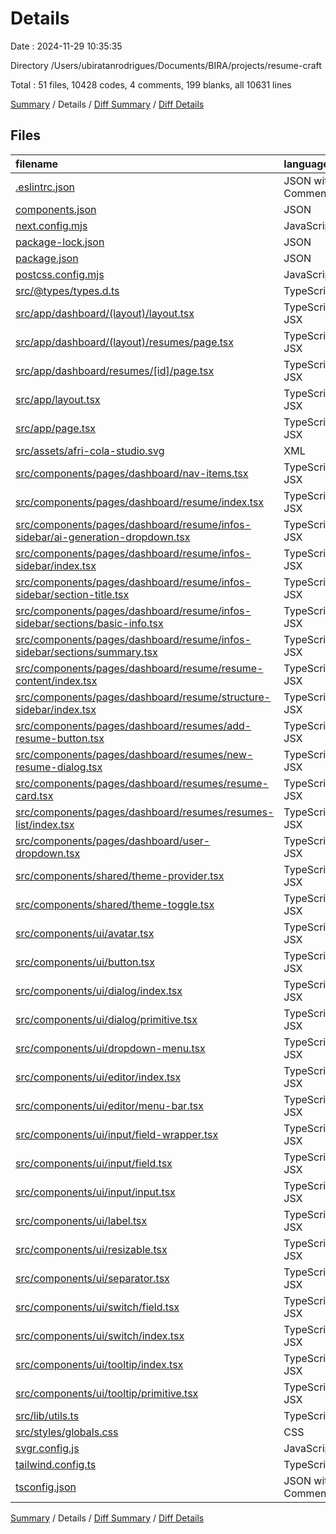 # Details

Date : 2024-11-29 10:35:35

Directory /Users/ubiratanrodrigues/Documents/BIRA/projects/resume-craft

Total : 51 files,  10428 codes, 4 comments, 199 blanks, all 10631 lines

[Summary](results.md) / Details / [Diff Summary](diff.md) / [Diff Details](diff-details.md)

## Files
| filename | language | code | comment | blank | total |
| :--- | :--- | ---: | ---: | ---: | ---: |
| [.eslintrc.json](/.eslintrc.json) | JSON with Comments | 6 | 0 | 1 | 7 |
| [components.json](/components.json) | JSON | 21 | 0 | 0 | 21 |
| [next.config.mjs](/next.config.mjs) | JavaScript | 24 | 2 | 6 | 32 |
| [package-lock.json](/package-lock.json) | JSON | 8,817 | 0 | 1 | 8,818 |
| [package.json](/package.json) | JSON | 48 | 0 | 1 | 49 |
| [postcss.config.mjs](/postcss.config.mjs) | JavaScript | 6 | 1 | 2 | 9 |
| [src/@types/types.d.ts](/src/@types/types.d.ts) | TypeScript | 19 | 1 | 3 | 23 |
| [src/app/dashboard/(layout)/layout.tsx](/src/app/dashboard/(layout)/layout.tsx) | TypeScript JSX | 27 | 0 | 5 | 32 |
| [src/app/dashboard/(layout)/resumes/page.tsx](/src/app/dashboard/(layout)/resumes/page.tsx) | TypeScript JSX | 9 | 0 | 2 | 11 |
| [src/app/dashboard/resumes/[id]/page.tsx](/src/app/dashboard/resumes/%5Bid%5D/page.tsx) | TypeScript JSX | 4 | 0 | 2 | 6 |
| [src/app/layout.tsx](/src/app/layout.tsx) | TypeScript JSX | 48 | 0 | 5 | 53 |
| [src/app/page.tsx](/src/app/page.tsx) | TypeScript JSX | 7 | 0 | 1 | 8 |
| [src/assets/afri-cola-studio.svg](/src/assets/afri-cola-studio.svg) | XML | 2 | 0 | 0 | 2 |
| [src/components/pages/dashboard/nav-items.tsx](/src/components/pages/dashboard/nav-items.tsx) | TypeScript JSX | 42 | 0 | 3 | 45 |
| [src/components/pages/dashboard/resume/index.tsx](/src/components/pages/dashboard/resume/index.tsx) | TypeScript JSX | 48 | 0 | 6 | 54 |
| [src/components/pages/dashboard/resume/infos-sidebar/ai-generation-dropdown.tsx](/src/components/pages/dashboard/resume/infos-sidebar/ai-generation-dropdown.tsx) | TypeScript JSX | 10 | 0 | 2 | 12 |
| [src/components/pages/dashboard/resume/infos-sidebar/index.tsx](/src/components/pages/dashboard/resume/infos-sidebar/index.tsx) | TypeScript JSX | 22 | 0 | 6 | 28 |
| [src/components/pages/dashboard/resume/infos-sidebar/section-title.tsx](/src/components/pages/dashboard/resume/infos-sidebar/section-title.tsx) | TypeScript JSX | 13 | 0 | 3 | 16 |
| [src/components/pages/dashboard/resume/infos-sidebar/sections/basic-info.tsx](/src/components/pages/dashboard/resume/infos-sidebar/sections/basic-info.tsx) | TypeScript JSX | 28 | 0 | 5 | 33 |
| [src/components/pages/dashboard/resume/infos-sidebar/sections/summary.tsx](/src/components/pages/dashboard/resume/infos-sidebar/sections/summary.tsx) | TypeScript JSX | 19 | 0 | 2 | 21 |
| [src/components/pages/dashboard/resume/resume-content/index.tsx](/src/components/pages/dashboard/resume/resume-content/index.tsx) | TypeScript JSX | 5 | 0 | 1 | 6 |
| [src/components/pages/dashboard/resume/structure-sidebar/index.tsx](/src/components/pages/dashboard/resume/structure-sidebar/index.tsx) | TypeScript JSX | 3 | 0 | 1 | 4 |
| [src/components/pages/dashboard/resumes/add-resume-button.tsx](/src/components/pages/dashboard/resumes/add-resume-button.tsx) | TypeScript JSX | 11 | 0 | 2 | 13 |
| [src/components/pages/dashboard/resumes/new-resume-dialog.tsx](/src/components/pages/dashboard/resumes/new-resume-dialog.tsx) | TypeScript JSX | 35 | 0 | 6 | 41 |
| [src/components/pages/dashboard/resumes/resume-card.tsx](/src/components/pages/dashboard/resumes/resume-card.tsx) | TypeScript JSX | 38 | 0 | 3 | 41 |
| [src/components/pages/dashboard/resumes/resumes-list/index.tsx](/src/components/pages/dashboard/resumes/resumes-list/index.tsx) | TypeScript JSX | 15 | 0 | 2 | 17 |
| [src/components/pages/dashboard/user-dropdown.tsx](/src/components/pages/dashboard/user-dropdown.tsx) | TypeScript JSX | 40 | 0 | 2 | 42 |
| [src/components/shared/theme-provider.tsx](/src/components/shared/theme-provider.tsx) | TypeScript JSX | 9 | 0 | 3 | 12 |
| [src/components/shared/theme-toggle.tsx](/src/components/shared/theme-toggle.tsx) | TypeScript JSX | 36 | 0 | 5 | 41 |
| [src/components/ui/avatar.tsx](/src/components/ui/avatar.tsx) | TypeScript JSX | 44 | 0 | 7 | 51 |
| [src/components/ui/button.tsx](/src/components/ui/button.tsx) | TypeScript JSX | 51 | 0 | 6 | 57 |
| [src/components/ui/dialog/index.tsx](/src/components/ui/dialog/index.tsx) | TypeScript JSX | 40 | 0 | 5 | 45 |
| [src/components/ui/dialog/primitive.tsx](/src/components/ui/dialog/primitive.tsx) | TypeScript JSX | 109 | 0 | 14 | 123 |
| [src/components/ui/dropdown-menu.tsx](/src/components/ui/dropdown-menu.tsx) | TypeScript JSX | 182 | 0 | 19 | 201 |
| [src/components/ui/editor/index.tsx](/src/components/ui/editor/index.tsx) | TypeScript JSX | 62 | 0 | 4 | 66 |
| [src/components/ui/editor/menu-bar.tsx](/src/components/ui/editor/menu-bar.tsx) | TypeScript JSX | 100 | 0 | 7 | 107 |
| [src/components/ui/input/field-wrapper.tsx](/src/components/ui/input/field-wrapper.tsx) | TypeScript JSX | 20 | 0 | 3 | 23 |
| [src/components/ui/input/field.tsx](/src/components/ui/input/field.tsx) | TypeScript JSX | 36 | 0 | 3 | 39 |
| [src/components/ui/input/input.tsx](/src/components/ui/input/input.tsx) | TypeScript JSX | 19 | 0 | 4 | 23 |
| [src/components/ui/label.tsx](/src/components/ui/label.tsx) | TypeScript JSX | 21 | 0 | 6 | 27 |
| [src/components/ui/resizable.tsx](/src/components/ui/resizable.tsx) | TypeScript JSX | 39 | 0 | 7 | 46 |
| [src/components/ui/separator.tsx](/src/components/ui/separator.tsx) | TypeScript JSX | 27 | 0 | 5 | 32 |
| [src/components/ui/switch/field.tsx](/src/components/ui/switch/field.tsx) | TypeScript JSX | 23 | 0 | 3 | 26 |
| [src/components/ui/switch/index.tsx](/src/components/ui/switch/index.tsx) | TypeScript JSX | 25 | 0 | 5 | 30 |
| [src/components/ui/tooltip/index.tsx](/src/components/ui/tooltip/index.tsx) | TypeScript JSX | 23 | 0 | 3 | 26 |
| [src/components/ui/tooltip/primitive.tsx](/src/components/ui/tooltip/primitive.tsx) | TypeScript JSX | 23 | 0 | 8 | 31 |
| [src/lib/utils.ts](/src/lib/utils.ts) | TypeScript | 5 | 0 | 2 | 7 |
| [src/styles/globals.css](/src/styles/globals.css) | CSS | 69 | 0 | 4 | 73 |
| [svgr.config.js](/svgr.config.js) | JavaScript | 3 | 0 | 0 | 3 |
| [tailwind.config.ts](/tailwind.config.ts) | TypeScript | 68 | 0 | 2 | 70 |
| [tsconfig.json](/tsconfig.json) | JSON with Comments | 27 | 0 | 1 | 28 |

[Summary](results.md) / Details / [Diff Summary](diff.md) / [Diff Details](diff-details.md)